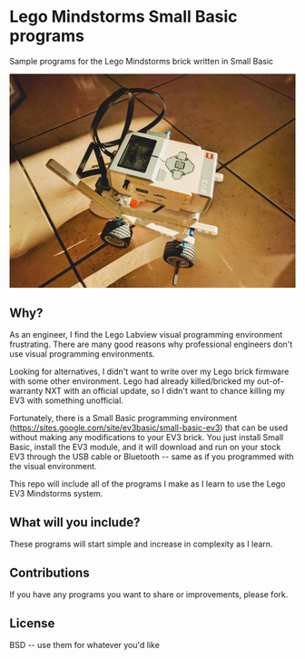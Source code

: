 # Lego Mindstorms Small Basic programs

Sample programs for the Lego Mindstorms brick written in Small Basic

![My first SmallBasic programmed Lego EV3 car](https://raw.githubusercontent.com/drahmel/lego-mindstorms-small-basic/master/images/ev3-car-v1.jpg)

## Why?

As an engineer, I find the Lego Labview visual programming environment frustrating. There are many good reasons why professional engineers don't use visual programming environments.

Looking for alternatives, I didn't want to write over my Lego brick firmware with some other environment. Lego had already killed/bricked my out-of-warranty NXT with an official update, so I didn't want to chance killing my EV3 with something unofficial.

Fortunately, there is a Small Basic programming environment (https://sites.google.com/site/ev3basic/small-basic-ev3) that can be used without making any modifications to your EV3 brick. You just install Small Basic, install the EV3 module, and it will download and run on your stock EV3 through the USB cable or Bluetooth -- same as if you programmed with the visual environment.

This repo will include all of the programs I make as I learn to use the Lego EV3 Mindstorms system.

## What will you include?

These programs will start simple and increase in complexity as I learn.

## Contributions

If you have any programs you want to share or improvements, please fork.

## License

BSD -- use them for whatever you'd like

